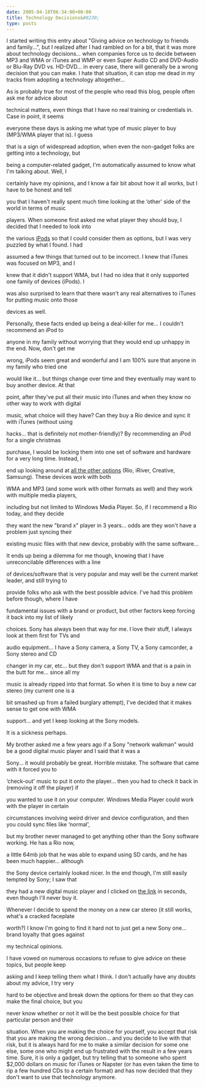 ```yaml
---
date: 2005-04-18T06:34:00+00:00
title: Technology Decisions&#8230;
type: posts
---
```

I started writing this entry about "Giving advice on technology to friends and family...", but I realized after I had rambled on for a bit, that it was more about technology decisions... when companies force us to decide between MP3 and WMA or iTunes and WMP or even Super Audio CD and DVD-Audio or Blu-Ray DVD vs. HD-DVD... in every case, there will generally be a wrong decision that you can make. I hate that situation, it can stop me dead in my tracks from adopting a technology altogether...

As is probably true for most of the people who read this blog, people often ask me for advice about

technical matters, even things that I have no real training or credentials in. Case in point, it seems

everyone these days is asking me what type of music player to buy (MP3/WMA player that is). I guess

that is a sign of widespread adoption, when even the non-gadget folks are getting into a technology, but

being a computer-related gadget, I'm automatically assumed to know what I'm talking about. Well, I

certainly have my opinions, and I know a fair bit about how it all works, but I have to be honest and tell

you that I haven't really spent much time looking at the &#8216;other' side of the world in terms of music

players. When someone first asked me what player they should buy, I decided that I needed to look into

the various [iPods](http://www.FreeiPodShuffle.com/?r=14790940) so that I could consider them as options, but I was very puzzled by what I found. I had

assumed a few things that turned out to be incorrect. I knew that iTunes was focused on MP3, and I

knew that it didn't support WMA, but I had no idea that it only supported one family of devices (iPods). I

was also surprised to learn that there wasn't any real alternatives to iTunes for putting music onto those

devices as well.

Personally, these facts ended up being a deal-killer for me... I couldn't recommend an iPod to

anyone in my family without worrying that they would end up unhappy in the end. Now, don't get me

wrong, iPods seem great and wonderful and I am 100% sure that anyone in my family who tried one

would like it... but things change over time and they eventually may want to buy another device. At that

point, after they've put all their music into iTunes and when they know no other way to work with digital

music, what choice will they have? Can they buy a Rio device and sync it with iTunes (without using

hacks... that is definitely not mother-friendly)? By recommending an iPod for a single christmas

purchase, I would be locking them into one set of software and hardware for a very long time. Instead, I

end up looking around at [all the other options](http://www.mp3players4free.com/default.aspx?r=206786) (Rio, iRiver, Creative, Samsung). These devices work with both

WMA and MP3 (and some work with other formats as well) and they work with multiple media players,

including but not limited to Windows Media Player. So, if I recommend a Rio today, and they decide

they want the new "brand x" player in 3 years... odds are they won't have a problem just syncing their

existing music files with that new device, probably with the same software...

It ends up being a dilemma for me though, knowing that I have unreconcilable differences with a line

of devices/software that is very popular and may well be the current market leader, and still trying to

provide folks who ask with the best possible advice. I've had this problem before though, where I have

fundamental issues with a brand or product, but other factors keep forcing it back into my list of likely

choices. Sony has always been that way for me. I love their stuff, I always look at them first for TVs and

audio equipment... I have a Sony camera, a Sony TV, a Sony camcorder, a Sony stereo and CD

changer in my car, etc... but they don't support WMA and that is a pain in the butt for me... since all my

music is already ripped into that format. So when it is time to buy a new car stereo (my current one is a

bit smashed up from a failed burglary attempt), I've decided that it makes sense to get one with WMA

support... and yet I keep looking at the Sony models.

It is a sickness perhaps.

My brother asked me a few years ago if a Sony "network walkman" would be a good digital music player and I said that it was a

Sony... it would probably be great. Horrible mistake. The software that came with it forced you to

&#8216;check-out' music to put it onto the player... then you had to check it back in (removing it off the player) if

you wanted to use it on your computer. Windows Media Player could work with the player in certain

circumstances involving weird driver and device configuration, and then you could sync files like &#8216;normal',

but my brother never managed to get anything other than the Sony software working. He has a Rio now,

a little 64mb job that he was able to expand using SD cards, and he has been much happier... although

the Sony device certainly looked nicer. In the end though, I'm still easily tempted by Sony; I saw that

they had a new digital music player and I clicked on [the link](http://www.sonystyle.com/is-bin/INTERSHOP.enfinity/eCS/Store/en/-/USD/SY_DisplayProductInformation-Start?ProductSKU=NWE99&#038;Dept=audio&#038;CategoryName=pa_flashMemory) in seconds, even though I'll never buy it.

Whenever I decide to spend the money on a new car stereo (it still works, what's a cracked faceplate

worth?) I know I'm going to find it hard not to just get a new Sony one... brand loyalty that goes against

my technical opinions.

I have vowed on numerous occasions to refuse to give advice on these topics, but people keep

asking and I keep telling them what I think. I don't actually have any doubts about my advice, I try very

hard to be objective and break down the options for them so that they can make the final choice, but you

never know whether or not it will be the best possible choice for that particular person and their

situation. When you are making the choice for yourself, you accept that risk that you are making the wrong decision... and you decide to live with that risk, but it is always hard for me to make a similar decision for some one else, some one who might end up frustrated with the result in a few years time. Sure, it is only a gadget, but try telling that to someone who spent $2,000 dollars on music for iTunes or Napster (or has even taken the time to rip a few hundred CDs to a certain format) and has now decided that they don't want to use that technology anymore.
